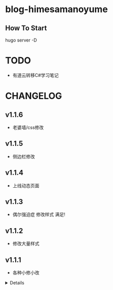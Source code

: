 # blog-himesamanoyume

## How To Start

hugo server -D
 
# TODO

- 有道云转移C#学习笔记

# CHANGELOG

## v1.1.6

- 老婆墙/css修改

## v1.1.5

- 侧边栏修改

## v1.1.4

- 上线动态页面

## v1.1.3

- 偶尔强迫症 修改样式 满足!

## v1.1.2

- 修改大量样式

## v1.1.1

- 各种小修小改

<details>

## v1.0.11RC

- css修改

## v1.0.1RC

- 新增页面

## v1.0.05RC

- 结构修改

## v1.0.04RC

- css修改

## v1.0.03RC

- css修改

## v1.0.02RC

- css修改

## v1.0.01RC

- css修改

## v1.0.0RC

- css修改
- 首页信息更新

## v0.1.71

- 新老婆

## v0.1.7

- 结构调整
- 新老婆

## v0.1.6 Beta

- 结构调整

## v0.1.5

- 懒加载优化

## v0.1.41

- css修改

## v0.1.4

- css修改

## v0.1.3

- 老婆!

## v0.1.2

- css修改

## v0.1.12

- bug修复

## v0.1.1

- 资源大量优化
- 文章内容转为markdown编写

## v0.1.0

- css修改

## v0.0.95

- css修改

## v0.0.9

- 主页修改
- markdown图片和链接渲染补全
- 图片css修改
- 代码块css修改90%

## v0.0.83

- 删除无用字体

## v0.0.82

- 更换体积更小的字体

## v0.0.81

- 更换体积更小的字体
- 调整footer

## v0.0.8

- 换个字体
- 修改css
- 修复主题记忆bug

## v0.0.7

- markdown代码块部分的行数和复制按钮补全
- css, js修改

## v0.0.6

- js, markdown, css, div修改

## v0.0.5

- blog的内容markdown css样式部分补全
- 修复一些bug

## v0.0.4

- post所有div块悬停时单独左侧边框部位高亮 取消post的整体高亮
- post margin样式调整为5px
- `<a>`标签样式去下划线和蓝色
- 导航栏由于`<a>`标签导致于hoverbar不对齐
- 电脑宽度时导航栏位置改为靠中心
- post头图顶部有蓝色线条
- page部分找不到内容样式调整
- blog的左边白条css调整
- 手机宽度显示的大HIMEBLOG的url未实装

## v0.0.3

- 分页基本完成
- main-post调整

## v0.0.2

- jsp移植到hugo 基本完成

## v0.0.1

- jsp移植到hugo 早期阶段

</details>
